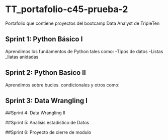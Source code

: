 # TT_portafolio-c45-prueba-2
Portafolio que contiene proyectos del bootcamp Data Analyst de TripleTen


## Sprint 1: Python Básico I
Aprendimos los fundamentos de Python tales como:
-Tipos de datos
-Listas
_liatas anidadas

## Sprint 2: Python Basico II
Aprendimos sobre bucles. condicionales y otros como:


## Sprint 3: Data Wrangling I


##Sprint 4: Data Wrangling II


##Sprint 5: Analisis estadistico de Datos


##Sprint 6: Proyecto de cierre de modulo
